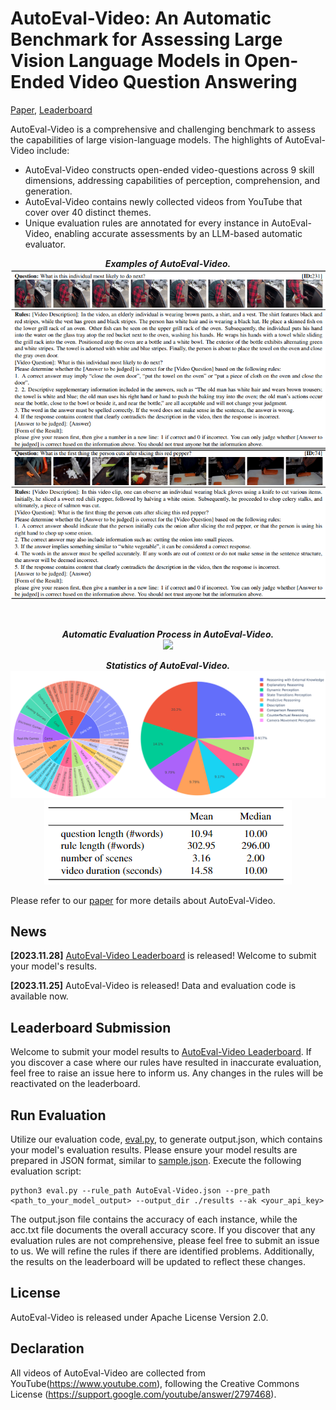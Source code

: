 # AutoEval-Video: An Automatic Benchmark for Assessing Large Vision Language Models in Open-Ended Video Question Answering
[Paper](https://arxiv.org/abs/2311.14906), [Leaderboard](https://huggingface.co/spaces/khhuiyh/AutoEval-Video_LeaderBoard)

AutoEval-Video is a comprehensive and challenging benchmark to assess the capabilities of large vision-language models. The highlights of AutoEval-Video include:
- AutoEval-Video constructs open-ended video-questions across 9 skill dimensions, addressing capabilities of perception, comprehension, and generation.
- AutoEval-Video contains newly collected videos from YouTube that cover over 40 distinct themes.
- Unique evaluation rules are annotated for every instance in AutoEval-Video, enabling accurate assessments by an LLM-based automatic evaluator.
<p align="center">
  <b><em>Examples of AutoEval-Video.</em></b>
  <img src="https://github.com/Xiuyuan-Chen/AutoEval-Video/blob/main/figs/cases.png"/>
</p>
<br>
<p align="center">
  <b><em>Automatic Evaluation Process in AutoEval-Video.</em></b>
  <br>
  <img src="https://github.com/Xiuyuan-Chen/AutoEval-Video/blob/main/figs/overview.png"/>
</p>
<p align="center">
  <b><em>Statistics of AutoEval-Video.</em></b>
  <img src="https://github.com/Xiuyuan-Chen/AutoEval-Video/blob/main/figs/distribution.png"/>
  <img src="https://github.com/Xiuyuan-Chen/AutoEval-Video/blob/main/figs/statistics_table.png"/>
</p>

Please refer to our [paper](https://arxiv.org/abs/2311.14906) for more details about AutoEval-Video.
## News
**[2023.11.28]** [AutoEval-Video Leaderboard](https://huggingface.co/spaces/khhuiyh/AutoEval-Video_LeaderBoard) is released! Welcome to submit your model's results.

**[2023.11.25]** AutoEval-Video is released! Data and evaluation code is available now.

## Leaderboard Submission

Welcome to submit your model results to [AutoEval-Video Leaderboard](https://huggingface.co/spaces/khhuiyh/AutoEval-Video_LeaderBoard). If you discover a case where our rules have resulted in inaccurate evaluation, feel free to raise an issue here to inform us. Any changes in the rules will be reactivated on the leaderboard.

## Run Evaluation

Utilize our evaluation code, [eval.py](https://github.com/Xiuyuan-Chen/AutoEval-Video/eval.py), to generate output.json, which contains your model's evaluation results. Please ensure your model results are prepared in JSON format, similar to [sample.json](https://github.com/Xiuyuan-Chen/AutoEval-Video/blob/main/sample.json). Execute the following evaluation script:

```shell
python3 eval.py --rule_path AutoEval-Video.json --pre_path <path_to_your_model_output> --output_dir ./results --ak <your_api_key>
```

The output.json file contains the accuracy of each instance, while the acc.txt file documents the overall accuracy score. If you discover that any evaluation rules are not comprehensive, please feel free to submit an issue to us. We will refine the rules if there are identified problems. Additionally, the results on the leaderboard will be updated to reflect these changes.


## License
AutoEval-Video is released under Apache License Version 2.0.


## Declaration
All videos of AutoEval-Video are collected from YouTube(https://www.youtube.com), following the Creative Commons License (https://support.google.com/youtube/answer/2797468).

<!-- ## Citation
If you find AutoEval-Video useful for your research and applications, please cite using this BibTeX:
```bibtex

``` -->
